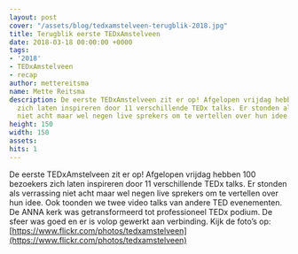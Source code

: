 ```yaml
---
layout: post
cover: "/assets/blog/tedxamstelveen-terugblik-2018.jpg"
title: Terugblik eerste TEDxAmstelveen
date: 2018-03-18 00:00:00 +0000
tags:
- '2018'
- TEDxAmstelveen
- recap
author: mettereitsma
name: Mette Reitsma
description: De eerste TEDxAmstelveen zit er op! Afgelopen vrijdag hebben 100 bezoekers
  zich laten inspireren door 11 verschillende TEDx talks. Er stonden als verrassing
  niet acht maar wel negen live sprekers om te vertellen over hun idee.
height: 150
width: 150
assets:  
hits: 1
---
```


De eerste TEDxAmstelveen zit er op! Afgelopen vrijdag hebben 100 bezoekers zich laten inspireren door 11 verschillende TEDx talks. Er stonden als verrassing niet acht maar wel negen live sprekers om te vertellen over hun idee. Ook toonden we twee video talks van andere TED evenementen. De ANNA kerk was getransformeerd tot professioneel TEDx podium. De sfeer was goed en er is volop gewerkt aan verbinding. Kijk de foto’s op:   [https://www.flickr.com/photos/tedxamstelveen](https://www.flickr.com/photos/tedxamstelveen)
